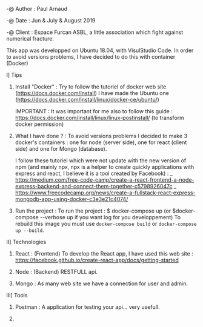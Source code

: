 -@ Author : Paul Arnaud

-@ Date : Jun & July & August 2019

-@ Client : Espace Furcan ASBL, a little association which fight against numerical fracture.

This app was developped on Ubuntu 18.04, with VisulStudio Code.
In order to avoid versions problems, I have decided to do this with container (Docker)

I] Tips
1) Install "Docker" : 
    Try to follow the tutoriel of docker web site (https://docs.docker.com/install)
    I have made the Ubuntu one (https://docs.docker.com/install/linux/docker-ce/ubuntu/)

    IMPORTANT : It was important for me also to follow this guide : https://docs.docker.com/install/linux/linux-postinstall/
    (to transform docker permission)

2) What I have done ? :
    To avoid versions problems I decided to make 3 docker's containers : one for node (server side), one for react (client side) and one for Mongo (database).

    I follow these tutoriel which were not update with the new version of npm (and mainly npx, npx is a helper to create quickly applications with express and react, I believe it is a tool created by Facebook) :
    _ https://medium.com/free-code-camp/create-a-react-frontend-a-node-express-backend-and-connect-them-together-c5798926047c
    _ https://www.freecodecamp.org/news/create-a-fullstack-react-express-mongodb-app-using-docker-c3e3e21c4074/

3) Run the project :
    To run the project : $ docker-compose up 
    (or $docker-compose --verbose up if you want log for you developpement)
    To rebuild this image you must use `docker-compose build` or `docker-compose up --build`.


II] Technologies    
1) React : (Frontend)
    To develop the React app, I have used this web site : https://facebook.github.io/create-react-app/docs/getting-started

2) Node : (Backend)
    RESTFULL api.

3) Mongo :
    As many web site we have a connection for user and admin.


III] Tools
1) Postman :
    A application for testing your api... very usefull.

2)
    
